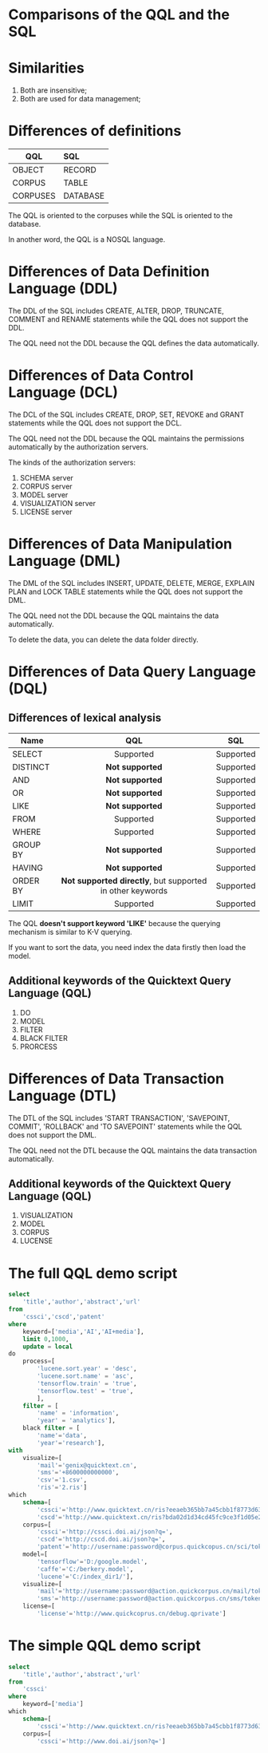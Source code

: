 # Comparisons of the QQL and the SQL

# Similarities
1. Both are insensitive;
2. Both are used for data management;

# Differences of definitions
|  QQL  | SQL |  
|- | :- | 
| OBJECT | RECORD | 
| CORPUS | TABLE | 
| CORPUSES | DATABASE |

The QQL is oriented to the corpuses while the SQL is oriented to the database.

In another word, the QQL is a NOSQL language.

# Differences of Data Definition Language (DDL)

The DDL of the SQL includes CREATE, ALTER, DROP, TRUNCATE, COMMENT and RENAME statements while the QQL does not support the DDL.

The QQL need not the DDL because the QQL defines the data automatically.

# Differences of Data Control Language (DCL)

The DCL of the SQL includes CREATE, DROP, SET, REVOKE and GRANT statements while the QQL does not support the DCL.

The QQL need not the DDL because the QQL maintains the permissions automatically by the authorization servers.

The kinds of the authorization servers:

1. SCHEMA server
2. CORPUS server
3. MODEL server
4. VISUALIZATION server
5. LICENSE server

# Differences of Data Manipulation Language (DML)

The DML of the SQL includes INSERT, UPDATE, DELETE, MERGE, EXPLAIN PLAN and LOCK TABLE statements while the QQL does not support the DML.

The QQL need not the DDL because the QQL maintains the data automatically.

To delete the data, you can delete the data folder directly.

# Differences of Data Query Language (DQL)

## Differences of lexical analysis
| Name | QQL  | SQL |  
|-| :-: | :-: | 
|SELECT| Supported | Supported | 
|DISTINCT| **Not supported** | Supported | 
|AND| **Not supported** | Supported | 
|OR| **Not supported** | Supported | 
|LIKE| **Not supported** | Supported | 
|FROM| Supported | Supported | 
|WHERE| Supported | Supported | 
|GROUP BY| **Not supported** | Supported | 
|HAVING| **Not supported** | Supported | 
|ORDER BY| **Not supported directly**, but supported in other keywords | Supported | 
|LIMIT| Supported | Supported | 

The QQL **doesn't support keyword 'LIKE'** because the querying mechanism is similar to K-V querying.

If you want to sort the data, you need index the data firstly then load the model.

## Additional keywords of the Quicktext Query Language (QQL)

1. DO
2. MODEL 
3. FILTER
4. BLACK FILTER
5. PRORCESS

# Differences of Data Transaction Language (DTL)

The DTL of the SQL includes 'START TRANSACTION', 'SAVEPOINT, COMMIT', 'ROLLBACK' and 'TO SAVEPOINT' statements while the QQL does not support the DML.

The QQL need not the DTL because the QQL maintains the data transaction automatically.


## Additional keywords of the Quicktext Query Language (QQL)

1. VISUALIZATION
2. MODEL
3. CORPUS
4. LUCENSE


# The full QQL demo script

```SQL
select 
	'title','author','abstract','url'
from
	'cssci','cscd','patent'
where 
	keyword=['media','AI','AI+media'],
	limit 0,1000,
	update = local 
do 
	process=[
		'lucene.sort.year' = 'desc',
		'lucene.sort.name' = 'asc',
		'tensorflow.train' = 'true',
		'tensorflow.test' = 'true',
		],
	filter = [
		'name' = 'information',
		'year' = 'analytics'],
	black filter = [
		'name'='data',
		'year'='research'],
with	
	visualize=[
		'mail'='genix@quicktext.cn',
		'sms'='+8600000000000',
		'csv'='1.csv',
		'ris'='2.ris']
which 
	schema=[
		'cssci'='http://www.quicktext.cn/ris?eeaeb365bb7a45cbb1f8773d63ead0fc',
		'cscd'='http://www.quicktext.cn/ris?bda02d1d34cd45fc9ce3f1d05e2dde57'], 
	corpus=[
		'cssci'='http://cssci.doi.ai/json?q=',
		'cscd'='http://cscd.doi.ai/json?q=',
		'patent'='http://username:password@corpus.quickcopus.cn/sci/token3'],
	model=[
		'tensorflow'='D:/google.model',
		'caffe'='C:/berkery.model',
		'lucene'='C:/index_dir1/'],
	visualize=[
		'mail'='http://username:password@action.quickcorpus.cn/mail/token4',
		'sms'='http://username:password@action.quickcorpus.cn/sms/token5'],
	license=[
		'license'='http://www.quickcoprus.cn/debug.qprivate']
```

# The simple QQL demo script
```SQL
select 
	'title','author','abstract','url'
from
	'cssci'
where 
	keyword=['media']
which 
	schema=[
		'cssci'='http://www.quicktext.cn/ris?eeaeb365bb7a45cbb1f8773d63ead0fc'], 
	corpus=[
		'cssci'='http://www.doi.ai/json?q=']
```
    
